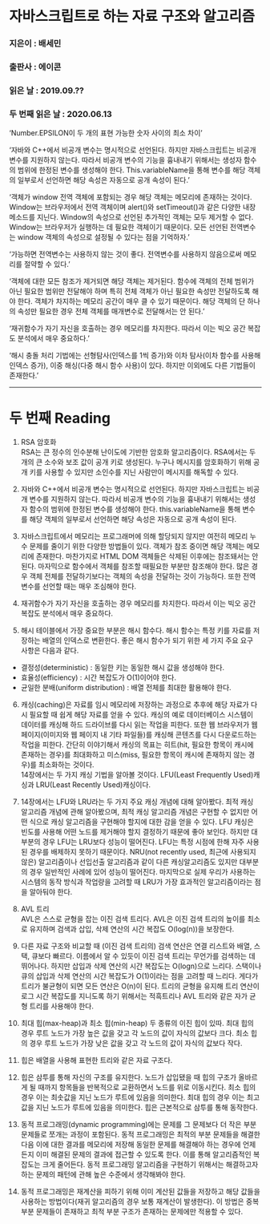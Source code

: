 # 자바스크립트로 하는 자료 구조와 알고리즘
### 지은이 : 배세민
### 출판사 : 에이콘
### 읽은 날 : 2019.09.??
### 두 번째 읽은 날 : 2020.06.13

‘Number.EPSILON이 두 개의 표현 가능한 숫자 사이의 최소 차이’

‘자바와 C++에서 비공개 변수는 명시적으로 선언된다. 하지만 자바스크립트는 비공개 변수를 지원하지 않는다. 따라서 비공개 변수의 기능을 흉내내기 위해서는 생성자 함수의 범위에 한정된 변수를 생성해야 한다. This.variableName을 통해 변수를 해당 객체의 일부로서 선언하면 해당 속성은 자동으로 공개 속성이 된다.’

‘객체가 window 전역 객체에 포함되는 경우 해당 객체는 메모리에 존재하는 것이다. Window는 브라우저에서 전역 객체이며 alert()와 setTimeout()과 같은 다양한 내장 메소드를 지닌다. Window의 속성으로 선언된 추가적인 객체는 모두 제거할 수 없다. Window는 브라우저가 실행하는 데 필요한 객체이기 때문이다. 모든 선언된 전역변수는 window 객체의 속성으로 설정될 수 있다는 점을 기억하자.’

‘가능하면 전역변수는 사용하지 않는 것이 좋다. 전역변수를 사용하지 않음으로써 메모리를 절약할 수 있다.’

‘객체에 대한 모든 참조가 제거되면 해당 객체는 제거된다. 함수에 객체의 전체 범위가 아닌 필요한 범위만 전달해야 하며 특히 전체 객체가 아닌 필요한 속성만 전달하도록 해야 한다. 객체가 차지하는 메모리 공간이 매우 클 수 있기 때문이다. 해당 객체의 단 하나의 속성만 필요한 경우 전체 객체를 매개변수로 전달해서는 안 된다.’

‘재귀함수가 자기 자신을 호출하는 경우 메모리를 차지한다. 따라서 이는 빅오 공간 복잡도 분석에서 매우 중요하다.’

‘해시 충돌 처리 기법에는 선형탐사(인덱스를 1씩 증가)와 이차 탐사(이차 함수를 사용해 인덱스 증가), 이중 해싱(다중 해시 함수 사용)이 있다. 하지만 이외에도 다른 기법들이 존재한다.’

---
# 두 번째 Reading

1. RSA 암호화  
RSA는 큰 정수의 인수분해 난이도에 기반한 암호화 알고리즘이다. RSA에서는 두 개의 큰 소수와 보조 값이 공개 키로 생성된다. 누구나 메시지를 암호화하기 위해 공개 키를 사용할 수 있지만 소인수를 지닌 사람만이 메시지를 해독할 수 있다.

2. 자바와 C++에서 비공개 변수는 명시적으로 선언된다. 하지만 자바스크립트는 비공개 변수를 지원하지 않는다. 따라서 비공개 변수의 기능을 흉내내기 위해서는 생성자 함수의 범위에 한정된 변수를 생성해야 한다. this.variableName을 통해 변수를 해당 객체의 일부로서 선언하면 해당 속성은 자동으로 공개 속성이 된다.

3. 자바스크립트에서 메모리는 프로그래머에 의해 할당되지 않지만 여전히 메모리 누수 문제를 줄이기 위한 다양한 방법들이 있다. 객체가 참조 중이면 해당 객체는 메모리에 존재한다. 마찬가지로 HTML DOM 객체들은 삭제된 이후에는 참조돼서는 안 된다. 마자믹으로 함수에서 객체를 참조할 때필요한 부분만 참조해야 한다. 많은 경우 객체 전체를 전달하기보다는 객체의 속성을 전달하는 것이 가능하다. 또한 전역변수를 선언할 때는 매우 조심해야 한다.

4. 재귀함수가 자기 자신을 호출하는 경우 메모리를 차지한다. 따라서 이는 빅오 공간 복잡도 분석에서 매우 중요하다.

5. 해시 테이블에서 가장 중요한 부분은 해시 함수다. 해시 함수는 특정 키를 자료를 저장하는 배열의 인덱스로 변환한다. 좋은 해시 함수가 되기 위한 세 가지 주요 요구 사항은 다음과 같다.

- 결정성(deterministic) : 동일한 키는 동일한 해시 값을 생성해야 한다.
- 효율성(efficiency) : 시간 복잡도가 O(1)이어야 한다.
- 균일한 분배(uniform distribution) : 배열 전체를 최대한 활용해야 한다.

6. 캐싱(caching)은 자료를 임시 메모리에 저장하는 과정으로 추후에 해당 자료가 다시 필요할 때 쉽게 해당 자료를 얻을 수 있다. 캐싱의 예로 데이터베이스 시스템이 데이터를 캐싱해 하드 드라이브를 다시 읽는 작업을 피한다. 또한 웹 브라우저가 웹 페이지(이미지와 웹 페이지 내 기타 파일들)를 캐싱해 콘텐츠를 다시 다운로드하는 작업을 피한다. 간단히 이야기해서 캐싱의 목표는 히트(hit, 필요한 항목이 캐시에 존재하는 경우)를 최대화하고 미스(miss, 필요한 항목이 캐시에 존재하지 않는 경우)를 최소화하는 것이다.  
14장에서는 두 가지 캐싱 기법을 알아볼 것이다. LFU(Least Frequently Used)캐싱과 LRU(Least Recently Used)캐싱이다.

7. 14장에서는 LFU와 LRU라는 두 가지 주요 캐싱 개념에 대해 알아봤다. 최적 캐싱 알고리즘 개념에 관해 알아봤으며, 최적 캐싱 알고리즘 개념은 구현할 수 없지만 어떤 식으로 캐싱 알고리즘을 구현해야 할지에 대한 감을 얻을 수 있다. LFU 캐싱은 빈도를 사용해 어떤 노드를 제거해야 할지 결정하기 때문에 좋아 보인다. 하지만 대부분의 경우 LFU는 LRU보다 성능이 떨어진다. LFU는 특정 시점에 한해 자주 사용된 경우를 배제하지 못하기 때문이다. NRU(not recently used, 최근에 사용되지 않은) 알고리즘이나 선입선출 알고리즘과 같이 다른 캐싱알고리즘도 있지만 대부분의 경우 일반적인 사례에 있어 성능이 떨어진다. 마지막으로 실제 우리가 사용하는 시스템의 동작 방식과 작업량을 고려할 때 LRU가 가장 효과적인 알고리즘이라는 점을 알아둬야 한다.

8. AVL 트리  
AVL은 스스로 균형을 잡는 이진 검색 트리다. AVL은 이진 검색 트리의 높이를 최소로 유지하며 검색과 삽입, 삭제 연산의 시간 복잡도 O(log(n))을 보장한다.

9. 다른 자료 구조와 비교할 때 (이진 검색 트리의) 검색 연산은 연결 리스트와 배열, 스택, 큐보다 빠르다. 이름에서 알 수 있듯이 이진 검색 트리는 무언가를 검색하는 데 뛰어나다. 하지만 삽입과 삭제 연산의 시간 복잡도는 O(logn)으로 느리다. 스택이나 큐의 삽입과 삭제 연산의 시간 복잡도가 O(1)이라는 점을 고려할 때 느리다. 게다가 트리가 불균형이 되면 모든 연산은 O(n)이 된다. 트리의 균형을 유지해 트리 연산이 로그 시간 복잡도를 지니도록 하기 위해서는 적흑트리나 AVL 트리와 같은 자가 균형 트리를 사용해야 한다.

10. 최대 힙(max-heap)과 최소 힙(min-heap) 두 종류의 이진 힙이 있따. 최대 힙의 경우 루트 노드가 가장 높은 값을 갖고 각 노드의 값이 자식의 값보다 크다. 최소 힙의 경우 루트 노드가 가장 낮은 값을 갖고 각 노드의 값이 자식의 값보다 작다.

11. 힙은 배열을 사용해 표현한 트리와 같은 자료 구조다.

12. 힙은 삼투를 통해 자신의 구조를 유지한다. 노드가 삽입됐을 때 힙의 구조가 올바르게 될 때까지 항목들을 반복적으로 교환하면서 노드를 위로 이동시킨다. 최소 힙의 경우 이는 최솟값을 지닌 노드가 루트에 있음을 의미한다. 최대 힙의 경우 이는 최고 값을 지닌 노드가 루트에 있음을 의미한다. 힙은 근본적으로 삼투를 통해 동작한다.

13. 동적 프로그래밍(dynamic programming)에는 문제를 그 문제보다 더 작은 부분 문제들로 쪼개는 과정이 포함된다. 동적 프로그래밍은 최적의 부분 문제들을 해결한 다음 이에 대한 결과를 메모리에 저장해 동일한 문제를 해결해야 하는 경우에 언제든지 이미 해결된 문제의 결과에 접근할 수 있도록 한다. 이를 통해 알고리즘적인 복잡도는 크게 줄어든다. 동적 프로그래밍 알고리즘을 구현하기 위해서는 해결하고자 하는 문제의 패턴에 관해 높은 수준에서 생각해봐야 한다.

14. 동적 프로그래밍은 재계산을 피하기 위해 이미 계산된 값들을 저장하고 해당 값들을 사용하는 방법이다(재귀 알고리즘의 경우 보통 재계산이 발생한다). 이 방법은 중복 부분 문제들이 존재하고 최적 부분 구조가 존재하는 문제에만 적용할 수 있다.
